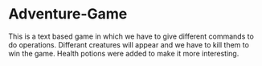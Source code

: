 # Adventure-Game
This is a text based game in which we have to give different commands to do operations.  Differant creatures will appear and we have to kill them to win the game. Health potions were added to make it more interesting.
